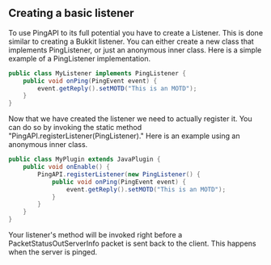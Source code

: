 ## Creating a basic listener

To use PingAPI to its full potential you have to create a Listener. This is done similar to creating a Bukkit listener. You can either create a new class that implements PingListener, or just an anonymous inner class. Here is a simple example of a PingListener implementation.

```java
public class MyListener implements PingListener {
    public void onPing(PingEvent event) {
        event.getReply().setMOTD("This is an MOTD");
    }
}
```

Now that we have created the listener we need to actually register it. You can do so by invoking the static method "PingAPI.registerListener(PingListener)." Here is an example using an anonymous inner class.

```java
public class MyPlugin extends JavaPlugin {
    public void onEnable() {
        PingAPI.registerListener(new PingListener() {
            public void onPing(PingEvent event) {
                event.getReply().setMOTD("This is an MOTD");
            }
        }
    }
}
```

Your listener's method will be invoked right before a PacketStatusOutServerInfo packet is sent back to the client. This happens when the server is pinged.
